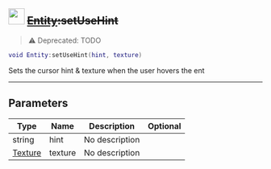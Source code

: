 ## <img src="../../.gitbook/assets/clientity.png" width="32" height="32" /> ~~[Entity](../entity/README.md):setUseHint~~

> ⚠ Deprecated: TODO

```lua
void Entity:setUseHint(hint, texture)
```

Sets the cursor hint & texture when the user hovers the ent

-----------------
## Parameters

| Type   | Name | Description | Optional |
| ------ | ---- | ----------- | -------: |
| string | hint | No description |  |
| [Texture](../texture/README.md) | texture | No description |  |
